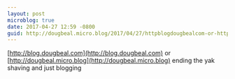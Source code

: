 ```yaml
---
layout: post
microblog: true
date: 2017-04-27 12:59 -0800
guid: http://dougbeal.micro.blog/2017/04/27/httpblogdougbealcom-or-httpdougbealmicroblog.html
---
```

[http://blog.dougbeal.com](http://blog.dougbeal.com) or [http://dougbeal.micro.blog](http://dougbeal.micro.blog) ending the yak shaving and just blogging
